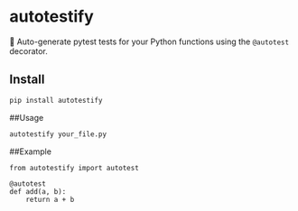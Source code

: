 # autotestify

🧪 Auto-generate pytest tests for your Python functions using the `@autotest` decorator.

## Install
```bash
pip install autotestify
```

##Usage
```bash
autotestify your_file.py
```

##Example
```
from autotestify import autotest

@autotest
def add(a, b):
    return a + b
```
